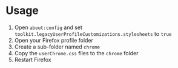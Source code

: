 # Usage

1. Open `about:config` and set `toolkit.legacyUserProfileCustomizations.stylesheets` to `true`
1. Open your Firefox profile folder
1. Create a sub-folder named `chrome`
1. Copy the `userChrome.css` files to the `chrome` folder
1. Restart Firefox
